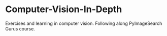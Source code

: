# Computer-Vision-In-Depth
Exercises and learning in computer vision. Following along PyImageSearch Gurus course.
